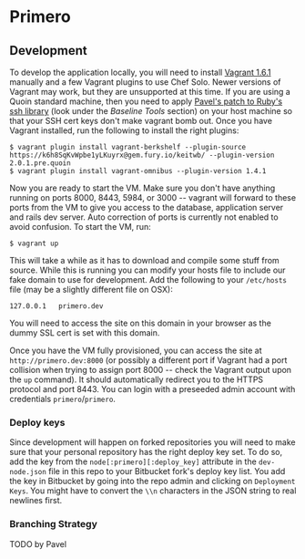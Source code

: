 Primero
========

## Development
To develop the application locally, you will need to install [Vagrant
1.6.1](http://www.vagrantup.com/download-archive/v1.6.1.html) manually and a
few Vagrant plugins to use Chef Solo.  Newer versions of Vagrant may work, but
they are unsupported at this time.  If you are using a Quoin standard machine,
then you need to apply [Pavel's patch to Ruby's ssh
library](https://bitbucket.org/quoin/quoin-toolbox) (look under the *Baseline
Tools* section) on your host machine so that your SSH cert keys don't make
vagrant bomb out.  Once you have Vagrant installed, run the following to
install the right plugins:

    $ vagrant plugin install vagrant-berkshelf --plugin-source https://k6h8SqKvWpbe1yLKuyrx@gem.fury.io/keitwb/ --plugin-version 2.0.1.pre.quoin
    $ vagrant plugin install vagrant-omnibus --plugin-version 1.4.1

Now you are ready to start the VM.  Make sure you don't have anything running
on ports 8000, 8443, 5984, or 3000 -- vagrant will forward to these ports from
the VM to give you access to the database, application server and rails dev
server.  Auto correction of ports is currently not enabled to avoid confusion.
To start the VM, run:

    $ vagrant up

This will take a while as it has to download and compile some stuff from
source.  While this is running you can modify your hosts file to include
our fake domain to use for development.  Add the following to your `/etc/hosts`
file (may be a slightly different file on OSX):

    127.0.0.1   primero.dev

You will need to access the site on this domain in your browser as the dummy
SSL cert is set with this domain.

Once you have the VM fully provisioned, you can access the site at
`http://primero.dev:8000` (or possibly a different port if Vagrant had a port
collision when trying to assign port 8000 -- check the Vagrant output upon the
`up` command).  It should automatically redirect you to the HTTPS protocol and
port 8443.  You can login with a preseeded admin account with credentials
`primero`/`primero`.


### Deploy keys

Since development will happen on forked repositories you will need to make sure
that your personal repository has the right deploy key set.  To do so, add the
key from the `node[:primero][:deploy_key]` attribute in the `dev-node.json`
file in this repo to your Bitbucket fork's deploy key list.  You add the key in
Bitbucket by going into the repo admin and clicking on `Deployment Keys`.  You
might have to convert the `\\n` characters in the JSON string to real newlines
first.

### Branching Strategy
TODO by Pavel

